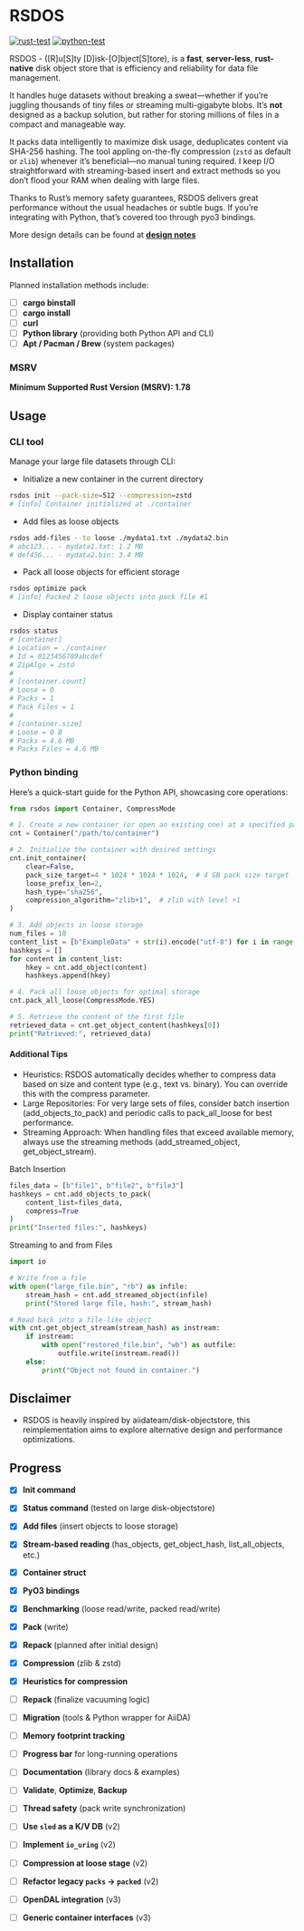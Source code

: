 # RSDOS

[![rust-test](https://img.shields.io/github/actions/workflow/status/unkcpz/rsdos/ci-rust.yml?label=rust-test)](https://github.com/unkcpz/rsdos/actions/workflows/ci-rust.yml)
[![python-test](https://img.shields.io/github/actions/workflow/status/unkcpz/rsdos/ci-python.yml?label=python-test)](https://github.com/unkcpz/rsdos/actions/workflows/ci-python.yml)

RSDOS - ([R]u[S]ty [D]isk-[O]bject[S]tore), is a **fast**, **server-less**, **rust-native** disk object store that is efficiency and reliability for data file management. 

It handles huge datasets without breaking a sweat—whether if you’re juggling thousands of tiny files or streaming multi-gigabyte blobs. 
It’s **not** designed as a backup solution, but rather for storing millions of files in a compact and manageable way.

It packs data intelligently to maximize disk usage, deduplicates content via SHA-256 hashing.
The tool appling on-the-fly compression (`zstd` as default or `zlib`) whenever it’s beneficial—no manual tuning required. 
I keep I/O straightforward with streaming-based insert and extract methods so you don’t flood your RAM when dealing with large files. 

Thanks to Rust’s memory safety guarantees, RSDOS delivers great performance without the usual headaches or subtle bugs.
If you’re integrating with Python, that’s covered too through pyo3 bindings.

More design details can be found at [**design notes**](https://github.com/unkcpz/rsdos/blob/main/Design.md)

## Installation

Planned installation methods include:

- [ ] **cargo binstall**
- [ ] **cargo install**
- [ ] **curl**
- [ ] **Python library** (providing both Python API and CLI)
- [ ] **Apt / Pacman / Brew** (system packages)

<!-- --- -->
<!---->
<!-- ## Installation -->
<!---->
<!-- You can install **RSDOS** using various methods. Pick whichever approach suits your workflow or distribution: -->
<!---->
<!-- ### 1. Cargo binstall -->
<!---->
<!-- If you have [cargo-binstall](https://github.com/cargo-bins/cargo-binstall) installed: -->
<!-- ```bash -->
<!-- cargo binstall rsdos -->
<!-- ``` -->
<!-- This automatically fetches and installs prebuilt binaries for your platform (if available). -->
<!---->
<!-- ### 2. Cargo install -->
<!---->
<!-- To build from source (requires Rust and Cargo): -->
<!-- ```bash -->
<!-- cargo install rsdos -->
<!-- ``` -->
<!-- This compiles RSDOS locally and places the `rsdos` binary in your Cargo bin directory (often `~/.cargo/bin`). -->
<!---->
<!-- ### 3. Curl (Manual Download) -->
<!---->
<!-- For systems without Rust installed, or if you prefer manual downloads: -->
<!---->
<!-- 1. Visit the [Releases page](https://github.com/unkcpz/rsdos/releases) to find a precompiled binary for your system. -->
<!-- 2. Download via `curl`, for example: -->
<!--    ```bash -->
<!--    curl -LO https://github.com/unkcpz/rsdos/releases/download/vX.Y.Z/rsdos-x86_64-unknown-linux-musl.tar.gz -->
<!--    ``` -->
<!-- 3. Unpack and move the binary into your PATH: -->
<!--    ```bash -->
<!--    tar xvf rsdos-x86_64-unknown-linux-musl.tar.gz -->
<!--    sudo mv rsdos /usr/local/bin/ -->
<!--    ``` -->
<!-- 4. Test the installation: -->
<!--    ```bash -->
<!--    rsdos --help -->
<!--    ``` -->
<!---->
<!-- ### 4. Python Library (PyPI) -->
<!---->
<!-- If you need the Python API or want to use RSDOS via Python scripts or Jupyter notebooks, you can install the Python wrapper: -->
<!---->
<!-- ```bash -->
<!-- pip install rsdos -->
<!-- ``` -->
<!---->
<!-- (This also provides an `rsdos` CLI command if the package is set up accordingly.) -->
<!---->
<!-- ### 5. System Package (Apt / Pacman / Brew) -->
<!---->
<!-- *(Planned; not yet available. Check back for official package links.)* -->
<!---->
<!-- - **Debian/Ubuntu (apt)**   -->
<!--   ```bash -->
<!--   sudo apt-get update -->
<!--   sudo apt-get install rsdos -->
<!--   ``` -->
<!---->
<!-- - **Arch Linux (pacman)**   -->
<!--   ```bash -->
<!--   sudo pacman -S rsdos -->
<!--   ``` -->
<!---->
<!-- - **macOS (Homebrew)**   -->
<!--   ```bash -->
<!--   brew update -->
<!--   brew install rsdos -->
<!--   ``` -->
<!---->
<!-- Once installed, confirm everything is working by running: -->
<!---->
<!-- ```bash -->
<!-- rsdos --version -->
<!-- ``` -->

### MSRV

**Minimum Supported Rust Version (MSRV): 1.78**

## Usage

### CLI tool

Manage your large file datasets through CLI:

- Initialize a new container in the current directory

```bash
rsdos init --pack-size=512 --compression=zstd
# [info] Container initialized at ./container
```

- Add files as loose objects

```bash
rsdos add-files --to loose ./mydata1.txt ./mydata2.bin
# abc123... - mydata1.txt: 1.2 MB
# def456... - mydata2.bin: 3.4 MB
```

- Pack all loose objects for efficient storage

```bash
rsdos optimize pack
# [info] Packed 2 loose objects into pack file #1
```

- Display container status

```bash
rsdos status
# [container]
# Location = ./container
# Id = 0123456789abcdef
# ZipAlgo = zstd
#
# [container.count]
# Loose = 0
# Packs = 1
# Pack Files = 1
#
# [container.size]
# Loose = 0 B
# Packs = 4.6 MB
# Packs Files = 4.6 MB
```

### Python binding

Here’s a quick-start guide for the Python API, showcasing core operations:

```python
from rsdos import Container, CompressMode

# 1. Create a new container (or open an existing one) at a specified path:
cnt = Container("/path/to/container")

# 2. Initialize the container with desired settings
cnt.init_container(
    clear=False,
    pack_size_target=4 * 1024 * 1024 * 1024,  # 4 GB pack size target
    loose_prefix_len=2,
    hash_type="sha256",
    compression_algorithm="zlib+1",  # zlib with level +1
)

# 3. Add objects in loose storage
num_files = 10
content_list = [b"ExampleData" + str(i).encode("utf-8") for i in range(num_files)]
hashkeys = []
for content in content_list:
    hkey = cnt.add_object(content)
    hashkeys.append(hkey)

# 4. Pack all loose objects for optimal storage
cnt.pack_all_loose(CompressMode.YES)

# 5. Retrieve the content of the first file
retrieved_data = cnt.get_object_content(hashkeys[0])
print("Retrieved:", retrieved_data)
```

#### Additional Tips

- Heuristics: RSDOS automatically decides whether to compress data based on size and content type (e.g., text vs. binary). You can override this with the compress parameter.
- Large Repositories: For very large sets of files, consider batch insertion (add_objects_to_pack) and periodic calls to pack_all_loose for best performance.
- Streaming Approach: When handling files that exceed available memory, always use the streaming methods (add_streamed_object, get_object_stream).

Batch Insertion

```python
files_data = [b"file1", b"file2", b"file3"]
hashkeys = cnt.add_objects_to_pack(
    content_list=files_data,
    compress=True
)
print("Inserted files:", hashkeys)
```

Streaming to and from Files

```python
import io

# Write from a file
with open("large_file.bin", "rb") as infile:
    stream_hash = cnt.add_streamed_object(infile)
    print("Stored large file, hash:", stream_hash)

# Read back into a file-like object
with cnt.get_object_stream(stream_hash) as instream:
    if instream:
        with open("restored_file.bin", "wb") as outfile:
            outfile.write(instream.read())
    else:
        print("Object not found in container.")
```

## Disclaimer

- RSDOS is heavily inspired by aiidateam/disk-objectstore, this reimplementation aims to explore alternative design and performance optimizations.

## Progress

- [x] **Init command**  
- [x] **Status command** (tested on large disk-objectstore)  
- [x] **Add files** (insert objects to loose storage)  
- [x] **Stream-based reading** (has_objects, get_object_hash, list_all_objects, etc.)  
- [x] **Container struct**  
- [x] **PyO3 bindings**  
- [x] **Benchmarking** (loose read/write, packed read/write)  
- [x] **Pack** (write)  
- [x] **Repack** (planned after initial design)  
- [x] **Compression** (zlib & zstd)  
- [x] **Heuristics for compression**  
- [ ] **Repack** (finalize vacuuming logic)  
- [ ] **Migration** (tools & Python wrapper for AiiDA)  
- [ ] **Memory footprint tracking**  
- [ ] **Progress bar** for long-running operations  
- [ ] **Documentation** (library docs & examples)  
- [ ] **Validate**, **Optimize**, **Backup**  
- [ ] **Thread safety** (pack write synchronization)  
- [ ] **Use `sled` as a K/V DB** (v2)  
- [ ] **Implement `io_uring`** (v2)  
- [ ] **Compression at loose stage** (v2)  
- [ ] **Refactor legacy `packs` → `packed`** (v2)  
- [ ] **OpenDAL integration** (v3)  
- [ ] **Generic container interfaces** (v3)

